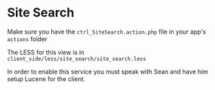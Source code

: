 Site Search
===========

Make sure you have the `ctrl_SiteSearch.action.php` file in your app's `actions` folder

The LESS for this view is in `client_side/less/site_search/site_search.less`

In order to enable this service you must speak with Sean and have him setup Lucene for the client.
